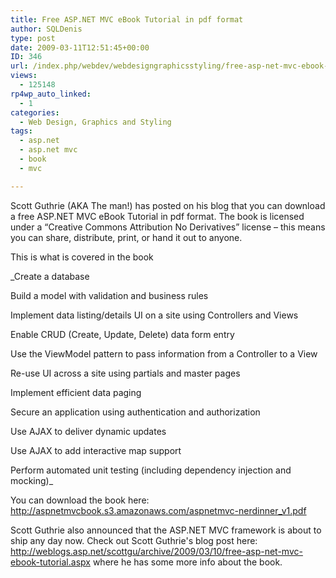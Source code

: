```yaml
---
title: Free ASP.NET MVC eBook Tutorial in pdf format
author: SQLDenis
type: post
date: 2009-03-11T12:51:45+00:00
ID: 346
url: /index.php/webdev/webdesigngraphicsstyling/free-asp-net-mvc-ebook-tutorial-in-pdf-f/
views:
  - 125148
rp4wp_auto_linked:
  - 1
categories:
  - Web Design, Graphics and Styling
tags:
  - asp.net
  - asp.net mvc
  - book
  - mvc

---
```

Scott Guthrie (AKA The man!) has posted on his blog that you can download a free ASP.NET MVC eBook Tutorial in pdf format. The book is licensed under a “Creative Commons Attribution No Derivatives” license – this means you can share, distribute, print, or hand it out to anyone.

This is what is covered in the book

_Create a database
  
Build a model with validation and business rules
  
Implement data listing/details UI on a site using Controllers and Views
  
Enable CRUD (Create, Update, Delete) data form entry
  
Use the ViewModel pattern to pass information from a Controller to a View
  
Re-use UI across a site using partials and master pages
  
Implement efficient data paging
  
Secure an application using authentication and authorization
  
Use AJAX to deliver dynamic updates
  
Use AJAX to add interactive map support
  
Perform automated unit testing (including dependency injection and mocking)_

You can download the book here: http://aspnetmvcbook.s3.amazonaws.com/aspnetmvc-nerdinner_v1.pdf

Scott Guthrie also announced that the ASP.NET MVC framework is about to ship any day now. Check out Scott Guthrie's blog post here: http://weblogs.asp.net/scottgu/archive/2009/03/10/free-asp-net-mvc-ebook-tutorial.aspx where he has some more info about the book.